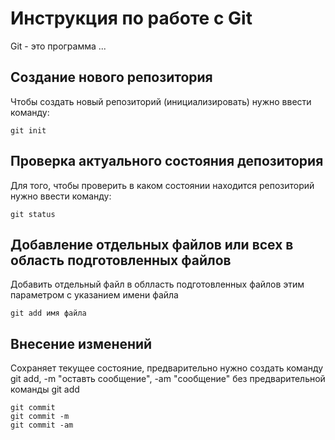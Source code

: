 # Инструкция по работе с Git

Git - это программа ...

## Создание нового репозитория

Чтобы создать новый репозиторий (инициализировать) нужно ввести команду:

    git init
    
## Проверка актуального состояния депозитория

Для того, чтобы проверить в каком состоянии находится репозиторий нужно ввести команду:

    git status
    
## Добавление отдельных файлов или всех в область подготовленных файлов

Добавить отдельный файл в облласть подготовленных файлов этим параметром с указанием имени файла

    git add имя файла

## Внесение изменений

Сохраняет текущее состояние, предварительно нужно создать команду git add, -m "оставть сообщение", -am "сообщение" без предварительной команды git add

    git commit
    git commit -m
    git commit -am

    